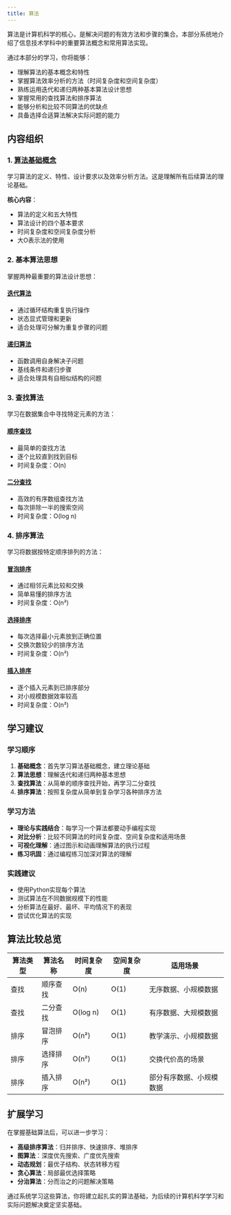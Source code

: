 ```yaml
---
title: 算法
---
```

算法是计算机科学的核心，是解决问题的有效方法和步骤的集合。本部分系统地介绍了信息技术学科中的重要算法概念和常用算法实现。


通过本部分的学习，你将能够：

- 理解算法的基本概念和特性
- 掌握算法效率分析的方法（时间复杂度和空间复杂度）
- 熟练运用迭代和递归两种基本算法设计思想
- 掌握常用的查找算法和排序算法
- 能够分析和比较不同算法的优缺点
- 具备选择合适算法解决实际问题的能力

## 内容组织

### 1. [算法基础概念](./algorithm-concepts/efficiency-and-concepts.md)

学习算法的定义、特性、设计要求以及效率分析方法。这是理解所有后续算法的理论基础。

**核心内容**：
- 算法的定义和五大特性
- 算法设计的四个基本要求
- 时间复杂度和空间复杂度分析
- 大O表示法的使用

### 2. 基本算法思想

掌握两种最重要的算法设计思想：

#### [迭代算法](./basic-algorithms/iterative-algorithm.md)
- 通过循环结构重复执行操作
- 状态显式管理和更新
- 适合处理可分解为重复步骤的问题

#### [递归算法](./basic-algorithms/recursive-algorithm.md)
- 函数调用自身解决子问题
- 基线条件和递归步骤
- 适合处理具有自相似结构的问题

### 3. 查找算法

学习在数据集合中寻找特定元素的方法：

#### [顺序查找](./searching/sequential-search.md)
- 最简单的查找方法
- 逐个比较直到找到目标
- 时间复杂度：O(n)

#### [二分查找](./searching/binary-search.md)
- 高效的有序数组查找方法
- 每次排除一半的搜索空间
- 时间复杂度：O(log n)

### 4. 排序算法

学习将数据按特定顺序排列的方法：

#### [冒泡排序](./sorting/bubble-sort.md)
- 通过相邻元素比较和交换
- 简单易懂的排序方法
- 时间复杂度：O(n²)

#### [选择排序](./sorting/selection-sort.md)
- 每次选择最小元素放到正确位置
- 交换次数较少的排序方法
- 时间复杂度：O(n²)

#### [插入排序](./sorting/insertion-sort.md)
- 逐个插入元素到已排序部分
- 对小规模数据效率较高
- 时间复杂度：O(n²)

## 学习建议

### 学习顺序
1. **基础概念**：首先学习算法基础概念，建立理论基础
2. **算法思想**：理解迭代和递归两种基本思想
3. **查找算法**：从简单的顺序查找开始，再学习二分查找
4. **排序算法**：按照复杂度从简单到复杂学习各种排序方法

### 学习方法
- **理论与实践结合**：每学习一个算法都要动手编程实现
- **对比分析**：比较不同算法的时间复杂度、空间复杂度和适用场景
- **可视化理解**：通过图示和动画理解算法的执行过程
- **练习巩固**：通过编程练习加深对算法的理解

### 实践建议
- 使用Python实现每个算法
- 测试算法在不同数据规模下的性能
- 分析算法在最好、最坏、平均情况下的表现
- 尝试优化算法的实现

## 算法比较总览

| 算法类型 | 算法名称 | 时间复杂度 | 空间复杂度 | 适用场景 |
|---------|---------|-----------|-----------|----------|
| 查找 | 顺序查找 | O(n) | O(1) | 无序数据、小规模数据 |
| 查找 | 二分查找 | O(log n) | O(1) | 有序数据、大规模数据 |
| 排序 | 冒泡排序 | O(n²) | O(1) | 教学演示、小规模数据 |
| 排序 | 选择排序 | O(n²) | O(1) | 交换代价高的场景 |
| 排序 | 插入排序 | O(n²) | O(1) | 部分有序数据、小规模数据 |

## 扩展学习

在掌握基础算法后，可以进一步学习：

- **高级排序算法**：归并排序、快速排序、堆排序
- **图算法**：深度优先搜索、广度优先搜索
- **动态规划**：最优子结构、状态转移方程
- **贪心算法**：局部最优选择策略
- **分治算法**：分而治之的问题解决策略

通过系统学习这些算法，你将建立起扎实的算法基础，为后续的计算机科学学习和实际问题解决奠定坚实基础。
